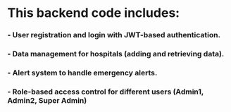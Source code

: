 # This backend code includes:

### - User registration and login with JWT-based authentication.
### - Data management for hospitals (adding and retrieving data).
### - Alert system to handle emergency alerts.
### - Role-based access control for different users (Admin1, Admin2, Super Admin)